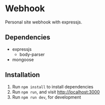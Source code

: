 Webhook
===
Personal site webhook with expressjs.

Dependencies
---
- expressjs
  - body-parser
- mongoose

Installation
---
1. Run `npm install` to install dependencies
2. Run `npm run`, and visit [http://localhost:3000](http://localhost:3000)
3. Run `npm run dev`, for development
